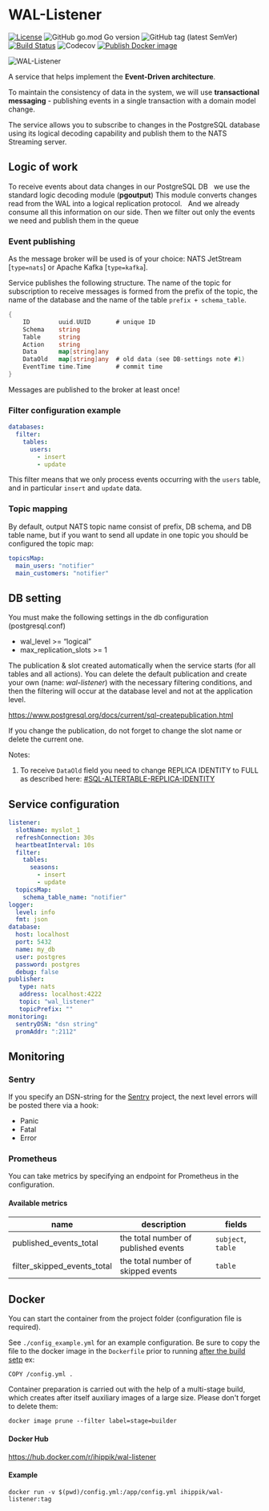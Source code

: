 # WAL-Listener

[![License](https://img.shields.io/badge/License-Apache%202.0-blue.svg)](https://opensource.org/licenses/Apache-2.0)
![GitHub go.mod Go version](https://img.shields.io/github/go-mod/go-version/ihippik/wal-listener)
![GitHub tag (latest SemVer)](https://img.shields.io/github/v/tag/ihippik/wal-listener)
[![Build Status](https://travis-ci.com/ihippik/wal-listener.svg?branch=master)](https://travis-ci.com/ihippik/wal-listener)
![Codecov](https://img.shields.io/codecov/c/github/ihippik/wal-listener)
[![Publish Docker image](https://github.com/ihippik/wal-listener/actions/workflows/github-actions.yml/badge.svg)](https://github.com/ihippik/wal-listener/actions/workflows/github-actions.yml)

![WAL-Listener](wal-listener.png)

A service that helps implement the **Event-Driven architecture**.

To maintain the consistency of data in the system, we will use **transactional messaging** -
publishing events in a single transaction with a domain model change.

The service allows you to subscribe to changes in the PostgreSQL database using its logical decoding capability
and publish them to the NATS Streaming server.

## Logic of work
To receive events about data changes in our PostgreSQL DB
  we use the standard logic decoding module (**pgoutput**) This module converts
changes read from the WAL into a logical replication protocol.
  And we already consume all this information on our side.
Then we filter out only the events we need and publish them in the queue

### Event publishing

As the message broker will be used is of your choice:
NATS JetStream [`type=nats`] or Apache Kafka [`type=kafka`].

Service publishes the following structure.
The name of the topic for subscription to receive messages is formed from the prefix of the topic,
the name of the database and the name of the table `prefix + schema_table`.

```go
{
	ID        uuid.UUID       # unique ID
	Schema    string
	Table     string
	Action    string
	Data      map[string]any
	DataOld   map[string]any  # old data (see DB-settings note #1)
	EventTime time.Time       # commit time
}
```

Messages are published to the broker at least once!

### Filter configuration example

```yaml
databases:
  filter:
    tables:
      users:
        - insert
        - update

```
This filter means that we only process events occurring with the `users` table,
and in particular `insert` and `update` data.

### Topic mapping
By default, output NATS topic name consist of prefix, DB schema, and DB table name,
but if you want to send all update in one topic you should be configured the topic map:
```yaml
topicsMap:
  main_users: "notifier"
  main_customers: "notifier"
```

## DB setting
You must make the following settings in the db configuration (postgresql.conf)
* wal_level >= “logical”
* max_replication_slots >= 1

The publication & slot created automatically when the service starts (for all tables and all actions).
You can delete the default publication and create your own (name: _wal-listener_) with the necessary filtering conditions, and then the filtering will occur at the database level and not at the application level.

https://www.postgresql.org/docs/current/sql-createpublication.html

If you change the publication, do not forget to change the slot name or delete the current one.

Notes:

1. To receive `DataOld` field you need to change REPLICA IDENTITY to FULL as described here:
   [#SQL-ALTERTABLE-REPLICA-IDENTITY](https://www.postgresql.org/docs/current/sql-altertable.html#SQL-ALTERTABLE-REPLICA-IDENTITY)

## Service configuration
```yaml
listener:
  slotName: myslot_1
  refreshConnection: 30s
  heartbeatInterval: 10s
  filter:
    tables:
      seasons:
        - insert
        - update
  topicsMap:
    schema_table_name: "notifier"
logger:
  level: info
  fmt: json
database:
  host: localhost
  port: 5432
  name: my_db
  user: postgres
  password: postgres
  debug: false
publisher:
   type: nats
   address: localhost:4222
   topic: "wal_listener"
   topicPrefix: ""
monitoring:
  sentryDSN: "dsn string"
  promAddr: ":2112"
```

## Monitoring

### Sentry
If you specify an DSN-string for the [Sentry](https://sentry.io/) project, the next level errors will be posted there via a hook:
* Panic
* Fatal
* Error

### Prometheus
You can take metrics by specifying an endpoint for Prometheus in the configuration.
#### Available metrics

| name                        | description                          | fields             |
|-----------------------------|--------------------------------------|--------------------|
| published_events_total      | the total number of published events | `subject`, `table` |
| filter_skipped_events_total | the total number of skipped events   | `table`            |


## Docker

You can start the container from the project folder (configuration file is required).

See `./config_example.yml` for an example configuration.
Be sure to copy the file to the docker image in the `Dockerfile` prior to running [after the build setp](https://github.com/ihippik/wal-listener/blob/master/Dockerfile#L31)
ex:
```docker
COPY /config.yml .
```

Сontainer preparation is carried out with the help of a multi-stage build, which creates after itself auxiliary images of a large size.
Please don't forget to delete them:
```shell
docker image prune --filter label=stage=builder
```

#### Docker Hub
https://hub.docker.com/r/ihippik/wal-listener
#### Example
```shell
docker run -v $(pwd)/config.yml:/app/config.yml ihippik/wal-listener:tag
```
